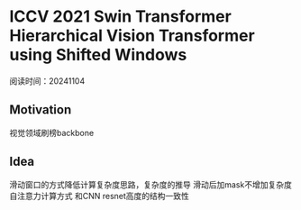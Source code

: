 # ICCV 2021 Swin Transformer Hierarchical Vision Transformer using Shifted Windows
阅读时间：20241104

## Motivation
视觉领域刷榜backbone


## Idea
滑动窗口的方式降低计算复杂度思路，复杂度的推导
滑动后加mask不增加复杂度自注意力计算方式
和CNN resnet高度的结构一致性
